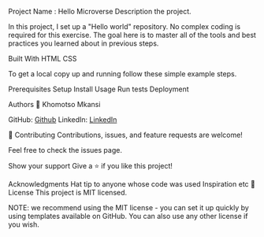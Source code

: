 Project Name : Hello Microverse
Description the project.

In this project, I set up a "Hello world" repository. No complex coding is required for this exercise. The goal here is to master all of the tools and best practices you learned about in previous steps.

Built With
HTML
CSS

To get a local copy up and running follow these simple example steps.

Prerequisites
Setup
Install
Usage
Run tests
Deployment

Authors
👤 Khomotso Mkansi

GitHub: <a href="https://github.com/momotsow">Github</a>
LinkedIn: <a href="https://www.linkedin.com/in/khomotso-prudence-mkansi-aa7794b7/">LinkedIn</a>

🤝 Contributing
Contributions, issues, and feature requests are welcome!

Feel free to check the issues page.

Show your support
Give a ⭐️ if you like this project!

Acknowledgments
Hat tip to anyone whose code was used
Inspiration
etc
📝 License
This project is MIT licensed.

NOTE: we recommend using the MIT license - you can set it up quickly by using templates available on GitHub. You can also use any other license if you wish.